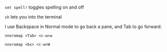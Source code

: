 `set spell!` toggles spelling on and off

`sh` lets you into the terminal

I use Backspace in Normal mode to go back a pane, and Tab to go forward. 

`nnoremap <Tab> <c-w>w`

`nnoremap <bs> <c-w>W`
